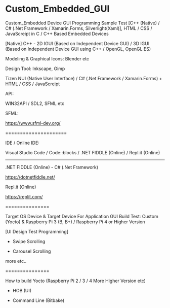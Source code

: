 # Custom_Embedded_GUI
Custom_Embedded Device GUI Programming Sample Test [C++ (Native) / C# (.Net Framework  / Xamarin.Forms,  Silverlight(Xaml)], HTML / CSS / JavaScreipt in C / C++ Based Embedded Devices

[Native] C++ - 2D IGUI (Based on Independent Device GUI) / 3D IGUI (Based on Independent Device GUI using C++ / OpenGL, OpenGL ES)

Modeling & Graphical Icons: Blender etc

Design Tool: Inkscape, Gimp

Tizen NUI (Native User Interface) / C# (.Net Framework  / Xamarin.Forms) + HTML / CSS / JavaScreipt

API:

WIN32API / SDL2, SFML etc

SFML:

https://www.sfml-dev.org/

=====================

IDE / Online IDE:

Visual Studio Code / Code::blocks / .NET FIDDLE (Online) / Repl.it (Online)

---------------------

.NET FIDDLE (Online) - C# (.Net Framework)

https://dotnetfiddle.net/

Repl.it (Online)

https://replit.com/

===============

Target OS Device & Target Device For Application GUI Build Test: Custom (Yocto) & Raspberry Pi 3 (B, B+) / Raspberry Pi 4 or Higher Version   

[UI Design Test Programming]

- Swipe Scrolling

- Carousel Scrolling

more etc..

===============

How to build Yocto (Raspberry Pi 2 / 3 / 4 More Higher Version etc)

- HOB (UI)

- Command Line (Bitbake)
